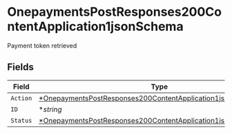 # OnepaymentsPostResponses200ContentApplication1jsonSchema

Payment token retrieved


## Fields

| Field                                                                                                                                                    | Type                                                                                                                                                     | Required                                                                                                                                                 | Description                                                                                                                                              | Example                                                                                                                                                  |
| -------------------------------------------------------------------------------------------------------------------------------------------------------- | -------------------------------------------------------------------------------------------------------------------------------------------------------- | -------------------------------------------------------------------------------------------------------------------------------------------------------- | -------------------------------------------------------------------------------------------------------------------------------------------------------- | -------------------------------------------------------------------------------------------------------------------------------------------------------- |
| `Action`                                                                                                                                                 | [*OnepaymentsPostResponses200ContentApplication1jsonSchemaAction](../../models/shared/onepaymentspostresponses200contentapplication1jsonschemaaction.md) | :heavy_minus_sign:                                                                                                                                       | N/A                                                                                                                                                      |                                                                                                                                                          |
| `ID`                                                                                                                                                     | **string*                                                                                                                                                | :heavy_minus_sign:                                                                                                                                       | N/A                                                                                                                                                      | id                                                                                                                                                       |
| `Status`                                                                                                                                                 | [*OnepaymentsPostResponses200ContentApplication1jsonSchemaStatus](../../models/shared/onepaymentspostresponses200contentapplication1jsonschemastatus.md) | :heavy_minus_sign:                                                                                                                                       | N/A                                                                                                                                                      | awaiting_user_confirmation                                                                                                                               |